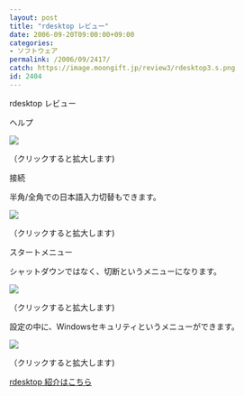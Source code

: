 ```yaml
---
layout: post
title: "rdesktop レビュー"
date: 2006-09-20T09:00:00+09:00
categories:
- ソフトウェア
permalink: /2006/09/2417/
catch: https://image.moongift.jp/review3/rdesktop3.s.png
id: 2404
---
```

rdesktop レビュー  
<!--more-->

ヘルプ

  

[![](https://image.moongift.jp/review3/rdesktop2.s.png)](https://image.moongift.jp/review3/rdesktop2.png)  
  
（クリックすると拡大します)

  

接続

  

半角/全角での日本語入力切替もできます。

  

[![](https://image.moongift.jp/review3/rdesktop5.s.png)](https://image.moongift.jp/review3/rdesktop5.png)  
  
（クリックすると拡大します)

  

スタートメニュー

  

シャットダウンではなく、切断というメニューになります。

  

[![](https://image.moongift.jp/review3/rdesktop3.s.png)](https://image.moongift.jp/review3/rdesktop3.png)  
  
（クリックすると拡大します)

  

設定の中に、Windowsセキュリティというメニューができます。

  

[![](https://image.moongift.jp/review3/rdesktop4.s.png)](https://image.moongift.jp/review3/rdesktop4.png)  
  
（クリックすると拡大します)

  

[rdesktop 紹介はこちら](http://oss.moongift.jp/intro/i-2416.html)

